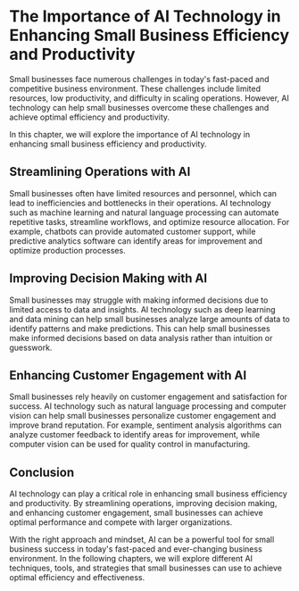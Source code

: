 The Importance of AI Technology in Enhancing Small Business Efficiency and Productivity
================================================================================================================

Small businesses face numerous challenges in today's fast-paced and competitive business environment. These challenges include limited resources, low productivity, and difficulty in scaling operations. However, AI technology can help small businesses overcome these challenges and achieve optimal efficiency and productivity.

In this chapter, we will explore the importance of AI technology in enhancing small business efficiency and productivity.

Streamlining Operations with AI
-------------------------------

Small businesses often have limited resources and personnel, which can lead to inefficiencies and bottlenecks in their operations. AI technology such as machine learning and natural language processing can automate repetitive tasks, streamline workflows, and optimize resource allocation. For example, chatbots can provide automated customer support, while predictive analytics software can identify areas for improvement and optimize production processes.

Improving Decision Making with AI
---------------------------------

Small businesses may struggle with making informed decisions due to limited access to data and insights. AI technology such as deep learning and data mining can help small businesses analyze large amounts of data to identify patterns and make predictions. This can help small businesses make informed decisions based on data analysis rather than intuition or guesswork.

Enhancing Customer Engagement with AI
-------------------------------------

Small businesses rely heavily on customer engagement and satisfaction for success. AI technology such as natural language processing and computer vision can help small businesses personalize customer engagement and improve brand reputation. For example, sentiment analysis algorithms can analyze customer feedback to identify areas for improvement, while computer vision can be used for quality control in manufacturing.

Conclusion
----------

AI technology can play a critical role in enhancing small business efficiency and productivity. By streamlining operations, improving decision making, and enhancing customer engagement, small businesses can achieve optimal performance and compete with larger organizations.

With the right approach and mindset, AI can be a powerful tool for small business success in today's fast-paced and ever-changing business environment. In the following chapters, we will explore different AI techniques, tools, and strategies that small businesses can use to achieve optimal efficiency and effectiveness.
